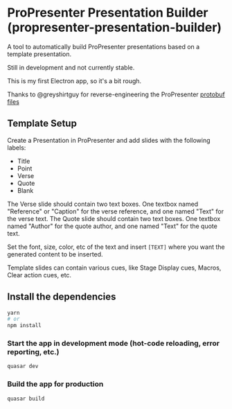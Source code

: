 # ProPresenter Presentation Builder (propresenter-presentation-builder)

A tool to automatically build ProPresenter presentations based on a template presentation.

Still in development and not currently stable.

This is my first Electron app, so it's a bit rough.

Thanks to @greyshirtguy for reverse-engineering the ProPresenter [protobuf files](https://github.com/greyshirtguy/ProPresenter7-Proto)

## Template Setup

Create a Presentation in ProPresenter and add slides with the following labels:

- Title
- Point
- Verse
- Quote
- Blank

The Verse slide should contain two text boxes. One textbox named "Reference" or "Caption" for the verse reference, and one named "Text" for the verse text.
The Quote slide should contain two text boxes. One textbox named "Author" for the quote author, and one named "Text" for the quote text.

Set the font, size, color, etc of the text and insert `[TEXT]` where you want the generated content to be inserted.

Template slides can contain various cues, like Stage Display cues, Macros, Clear action cues, etc.

## Install the dependencies

```bash
yarn
# or
npm install
```

### Start the app in development mode (hot-code reloading, error reporting, etc.)

```bash
quasar dev
```

### Build the app for production

```bash
quasar build
```

